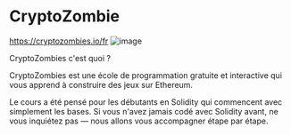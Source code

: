 # CryptoZombie
https://cryptozombies.io/fr
![image](https://user-images.githubusercontent.com/74233754/159364376-dfdd533e-a3c1-43bf-90f5-0f7277d7c55e.png)

CryptoZombies c'est quoi ?

CryptoZombies est une école de programmation gratuite et interactive qui vous apprend à construire des jeux sur Ethereum.

Le cours a été pensé pour les débutants en Solidity qui commencent avec simplement les bases. Si vous n'avez jamais codé avec Solidity avant, ne vous inquiétez pas — nous allons vous accompagner étape par étape.
